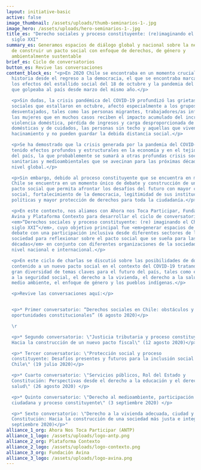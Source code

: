 ```yaml
---
layout: initiative-basic
active: false
image_thumbnail: /assets/uploads/thumb-seminarios-1-.jpg
image_hero: /assets/uploads/hero-seminarios-1-.jpg
title_es: "Derecho sociales y proceso constituyente: (re)imaginando el Chile del
  siglo XXI"
summary_es: Generamos espacios de diálogo global y nacional sobre la necesidad
  de construir un pacto social con enfoque de derechos, de género y
  ambientalmente sustentable
brief_es: Ciclo de conversatorios
button_es: Revive las conversaciones
content_block_es: "<p>En 2020 Chile se encontraba en un momento crucial en su
  historia desde el regreso a la democracia, el que se encontraba marcado por
  los efectos del estallido social del 18 de octubre y la pandemia del COVID-19
  que golpeaba al país desde marzo del mismo año.</p>

  <p>Sin dudas, la crisis pandémica del COVID-19 profundizó las grietas
  sociales que estallaron en octubre, afectó especialmente a los grupos más
  desventajados, tales como las personas migrantes, trabajadores/as informales,
  las mujeres que en muchos casos reciben el impacto acumulado del incremento de
  violencia doméstica, pérdida de ingresos y carga desproporcionada de tareas
  domésticas y de cuidados, las personas sin techo y aquellas que viven en
  hacinamiento y no pueden guardar la debida distancia social.</p>

  <p>Se ha demostrado que la crisis generada por la pandemia del COVID-19 ha
  tenido efectos profundos y estructurales en la economía y en el tejido social
  del país, la que probablemente se sumará a otras profundas crisis sociales,
  sanitarias y medioambientales que se avecinan para las próximas décadas a
  nivel global.</p>

  <p>Sin embargo, debido al proceso constituyente que se encuentra en marcha,
  Chile se encuentra en un momento único de debate y construcción de un nuevo
  pacto social que permita afrontar los desafíos del futuro con mayor cohesión
  social, fortalecimiento de la democracia, legitimidad de sus instituciones
  políticas y mayor protección de derechos para toda la ciudadanía.</p>

  <p>En este contexto, nos aliamos con Ahora nos Toca Participar, Fundación
  Avina y Plataforma Contexto para desarrollar el ciclo de conversatorios
  <em>“Derechos sociales y proceso constituyente: (re) imaginando el Chile del
  siglo XXI”</em>, cuyo objetivo principal fue <em>generar espacios de diálogo y
  debate con una participación inclusiva desde diferentes sectores de la
  sociedad para reflexionar sobre el pacto social que se sueña para las próximas
  décadas</em> en conjunto con diferentes organizaciones de la sociedad civil a
  nivel nacional e internacional.</p>

  <p>En este ciclo de charlas se discutió sobre las posibilidades de dotar de
  contenido a un nuevo pacto social en el contexto del COVID-19 tratando una
  gran diversidad de temas claves para el futuro del país, tales como el derecho
  a la seguridad social, el derecho a la vivienda, el derecho a la salud, el
  medio ambiente, el enfoque de género y los pueblos indígenas.</p>

  <p>Revive las conversaciones aquí:</p>


  <p>* Primer conversatorio: “Derechos sociales en Chile: obstáculos y
  oportunidades constitucionales” (6 agosto 2020)</p>

  \r

  <p>* Segundo conversatorio: \"Justicia tributaria y proceso constituyente:
  Hacia la construcción de un nuevo pacto fiscal\" (12 agosto 2020)</p>\ 

  <p>* Tercer conversatorio: \"Protección social y proceso
  constituyente: Desafíos presentes y futuros para la inclusión social en
  Chile\" (19 julio 2020)</p>

  <p>* Cuarto conversatorio: \"Servicios públicos, Rol del Estado y
  Constitución: Perspectivas desde el derecho a la educación y el derecho a la
  salud\" (26 agosto 2020) </p>

  <p>* Quinto conversatorio: \"Derecho al medioambiente, participación
  ciudadana y proceso constituyente\" (3 septiembre 2020) </p>

  <p>* Sexto conversatorio: \"Derecho a la vivienda adecuada, ciudad y
  Constitución: Hacia la construcción de una sociedad más justa e integrada\" (9
  septiembre 2020)</p>"
alliance_1_org: Ahora Nos Toca Participar (ANTP)
alliance_1_logo: /assets/uploads/logo-antp.png
alliance_2_org: Plataforma Contexto
alliance_2_logo: /assets/uploads/logo-contexto.png
alliance_3_org: Fundación Avina
alliance_3_logo: /assets/uploads/logo-avina.png
---
```

